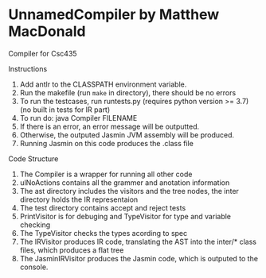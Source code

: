 # UnnamedCompiler by Matthew MacDonald
Compiler for Csc435

Instructions
1) Add antlr to the CLASSPATH environment variable.
2) Run the makefile (run `make` in directory), there should be no errors
3) To run the testcases, run runtests.py (requires python version >= 3.7) (no built in tests for IR part)
4) To run do: java Compiler FILENAME
5) If there is an error, an error message will be outputted.
6) Otherwise, the outputed Jasmin JVM assembly will be produced.
7) Running Jasmin on this code produces the .class file

Code Structure
1) The Compiler is a wrapper for running all other code
2) ulNoActions contains all the grammer and anotation information
3) The ast directory includes the visitors and the tree nodes, the inter directory holds the IR representaion
4) The test directory contains accept and reject tests
5) PrintVisitor is for debuging and TypeVisitor for type and variable checking
8) The TypeVisitor checks the types acording to spec
9) The IRVisitor produces IR code, translating the AST into the inter/* class files, which produces a flat tree
10) The JasminIRVisitor produces the Jasmin code, which is outputed to the console.
